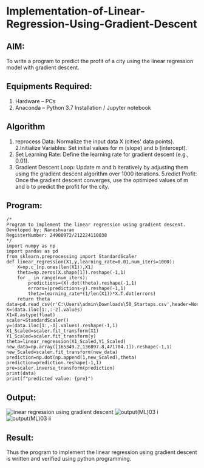 # Implementation-of-Linear-Regression-Using-Gradient-Descent

## AIM:
To write a program to predict the profit of a city using the linear regression model with gradient descent.

## Equipments Required:
1. Hardware – PCs
2. Anaconda – Python 3.7 Installation / Jupyter notebook

## Algorithm
1. reprocess Data: Normalize the input data X (cities' data points).
2.Initialize Variables: Set initial values for m (slope) and b (intercept). 
3. Set Learning Rate: Define the learning rate for gradient descent (e.g., 0.01).
4. Gradient Descent Loop: Update m and b iteratively by adjusting them using the gradient descent algorithm over 1000 iterations.
5.redict Profit: Once the gradient descent converges, use the optimized values of m and b to predict the profit for the city.
## Program:
```
/*
Program to implement the linear regression using gradient descent.
Developed by: Naneshvaran
RegisterNumber: 24900972/212224110038 
*/
import numpy as np
import pandas as pd
from sklearn.preprocessing import StandardScaler
def linear_regression(X1,y,learning_rate=0.01,num_iters=1000):
    X=np.c_[np.ones(len(X1)),X1]
    theta=np.zeros(X.shape[1]).reshape(-1,1)
    for _ in range(num_iters):
        predictions=(X).dot(theta).reshape(-1,1)
        errors=(predictions-y).reshape(-1,1)
        theta=learning_rate*(1/len(X1))*X.T.dot(errors)
    return theta
data=pd.read_csv(r'C:\Users\admin\Downloads\50_Startups.csv',header=None)
X=(data.iloc[1:,:-2].values)
X1=X.astype(float)
scaler=StandardScaler()
y=(data.iloc[1:,-1].values).reshape(-1,1)
X1_Scaled=scaler.fit_transform(X1)
Y1_Scaled=scaler.fit_transform(y)
theta=linear_regression(X1_Scaled,Y1_Scaled)
new_data=np.array([165349.2,136897.8,471784.1]).reshape(-1,1)
new_Scaled=scaler.fit_transform(new_data)
prediction=np.dot(np.append(1,new_Scaled),theta)
prediction=prediction.reshape(-1,1)
pre=scaler.inverse_transform(prediction)
print(data)
print(f"predicted value: {pre}")
```

## Output:
![linear regression using gradient descent](sam.png)
![output(ML)03 i](https://github.com/user-attachments/assets/c245d927-4311-428c-8648-3470ebf48c2a)
![output(ML)03 ii](https://github.com/user-attachments/assets/81f96c28-33d1-47ff-a935-8cea782590bf)



## Result:
Thus the program to implement the linear regression using gradient descent is written and verified using python programming.
